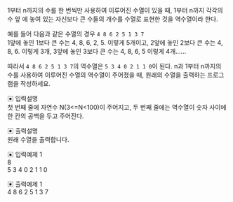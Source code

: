 1부터 n까지의 수를 한 번씩만 사용하여 이루어진 수열이 있을 때, 1부터 n까지 각각의 수 앞 에 놓여 있는 자신보다 큰 수들의 개수를 수열로 표현한 것을 역수열이라 한다.

예를 들어 다음과 같은 수열의 경우 `4 8 6 2 5 1 3 7`     
1앞에 놓인 1보다 큰 수는 4, 8, 6, 2, 5. 이렇게 5개이고, 
2앞에 놓인 2보다 큰 수는 4, 8, 6. 이렇게 3개,
3앞에 놓인 3보다 큰 수는 4, 8, 6, 5 이렇게 4개......   


따라서 `4 8 6 2 5 1 3 7`의 역수열은 `5 3 4 0 2 1 1 0`이 된다.
n과 1부터 n까지의 수를 사용하여 이루어진 수열의 역수열이 주어졌을 때, 원래의 수열을 출력하는 프로그램을 작성하세요.


▣ 입력설명       
첫 번째 줄에 자연수 N(3<=N<100)이 주어지고, 두 번째 줄에는 역수열이 숫자 사이에 한 칸의 공백을 두고 주어진다.


▣ 출력설명      
원래 수열을 출력합니다.


▣ 입력예제 1      
8          
5 3 4 0 2 1 1 0       


▣ 출력예제 1                  
4 8 6 2 5 1 3 7   
